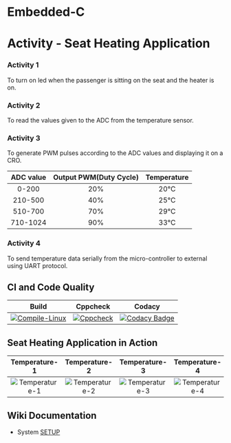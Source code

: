# Embedded-C

# Activity - Seat Heating Application 

### Activity 1
To turn on led when the passenger is sitting on the seat and the heater is on.

### Activity 2
To read the values given to the ADC from the temperature sensor.

### Activity 3
To generate PWM pulses according to the ADC values and displaying it on a CRO.

|ADC value|Output PWM(Duty Cycle)|Temperature|
|:--:|:--:|:--:|
|0-200|20%|20°C|
|210-500|40%|25°C|
|510-700|70%|29°C|
|710-1024|90%|33°C|

### Activity 4
To send temperature data serially from the micro-controller to external using UART protocol.

## CI and Code Quality

|Build|Cppcheck|Codacy|
|:--:|:--:|:--:|
|[![Compile-Linux](https://github.com/DhyeyaPatel/Embedded-C/actions/workflows/compile.yml/badge.svg)](https://github.com/DhyeyaPatel/Embedded-C/actions/workflows/compile.yml)|[![Cppcheck](https://github.com/DhyeyaPatel/Embedded-C/actions/workflows/cppcheck.yml/badge.svg)](https://github.com/DhyeyaPatel/Embedded-C/actions/workflows/cppcheck.yml)|[![Codacy Badge](https://app.codacy.com/project/badge/Grade/0a15a7f9541b44aaa7580d4c995455c0)](https://www.codacy.com/gh/DhyeyaPatel/Embedded-C/dashboard?utm_source=github.com&amp;utm_medium=referral&amp;utm_content=DhyeyaPatel/Embedded-C&amp;utm_campaign=Badge_Grade)|


## Seat Heating Application in Action

|Temperature-1|Temperature-2|Temperature-3|Temperature-4|
|:--:|:--:|:--:|:--:|
|![Temperature-1](https://github.com/DhyeyaPatel/Embedded-C/blob/main/simulation/Temperature-1.PNG)|![Temperature-2](https://github.com/DhyeyaPatel/Embedded-C/blob/main/simulation/Temperature-2.PNG)|![Temperature-3](https://github.com/DhyeyaPatel/Embedded-C/blob/main/simulation/Temperature-3.PNG)|![Temperature-4](https://github.com/DhyeyaPatel/Embedded-C/blob/main/simulation/Temperature-4.PNG)|


## Wiki Documentation
* System [SETUP](https://github.com/Bharathgopal/Emb-C/wiki)
